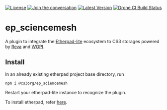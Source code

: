 [![License](https://img.shields.io/badge/License-Apache%202.0-blue.svg)](https://opensource.org/licenses/Apache-2.0) [![Join the conversation](https://badges.gitter.im/cs3org/etherpad-gsoc2022.svg)](https://gitter.im/cs3org/etherpad-gsoc2022) [![Latest Version](https://img.shields.io/npm/v/@cs3org/ep_sciencemesh)](https://www.npmjs.com/package/@cs3org/ep_sciencemesh) [![Drone CI Build Status](https://img.shields.io/drone/build/cs3org/ep_sciencemesh?server=https%3A%2F%2Fdrone.cernbox.cern.ch)](https://drone.cernbox.cern.ch/cs3org/ep_sciencemesh)

ep_sciencemesh
==============

A plugin to integrate the [Etherpad-lite](https://github.com/ether/etherpad-lite) ecosystem to CS3 storages powered by [Reva](https://github.com/cs3org/reva) and [WOPI](https://github.com/cs3org/wopiserver).

## Install

In an already existing etherpad project base directory, run

    npm i @cs3org/ep_sciencemesh

Restart your etherpad-lite instance to recognize the plugin.

To install etherpad, refer [here](https://github.com/ether/etherpad-lite#installation).

